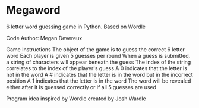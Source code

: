 # Megaword
6 letter word guessing game in Python. Based on Wordle 

Code Author: Megan Devereux

Game Instructions
The object of the game is to guess the correct 6 letter word
Each player is given 5 guesses per round
When a guess is submitted, a string of characters will appear beneath the guess
The index of the string correlates to the index of the player's guess
A 0 indicates that the letter is not in the word
A # indicates that the letter is in the word but in the incorrect position
A 1 indicates that the letter is in the word
The word will be revealed either after it is guessed correctly or if all 5 guesses are used

Program idea inspired by Wordle created by Josh Wardle
